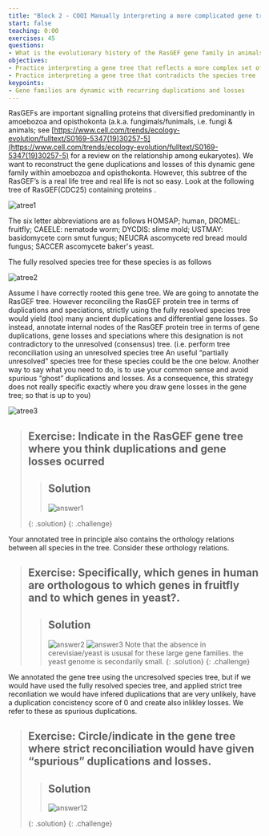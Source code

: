```yaml
---
title: "Block 2 - COOI Manually interpreting a more complicated gene tree"
start: false
teaching: 0:00
exercises: 45
questions:
- What is the evolutionary history of the RasGEF gene family in animals, fungi and the slime mold
objectives:
- Practice interpreting a gene tree that reflects a more complex set of events  
- Practice interpreting a gene tree that contradicts the species tree
keypoints:
- Gene families are dynamic with recurring duplications and losses 
---
```


RasGEFs are important signalling proteins that diversified predominantly in amoebozoa and opisthokonta (a.k.a. fungimals/funimals, i.e.  fungi & animals; see [https://www.cell.com/trends/ecology-evolution/fulltext/S0169-5347(19)30257-5](https://www.cell.com/trends/ecology-evolution/fulltext/S0169-5347(19)30257-5) for a review on the relationship among eukaryotes). We want to reconstruct the gene duplications and losses of this dynamic gene family within amoebozoa and opisthokonta. However, this subtree of the RasGEF’s is a real life tree and real life is not so easy. Look at the following tree of RasGEF(CDC25) containing proteins .

![atree1](../fig/RasGEFgenetreeimage.png)

The six letter abbreviations are as follows HOMSAP; human, DROMEL: fruitfly; CAEELE: nematode worm; DYCDIS: slime mold; USTMAY: basidomycete corn smut fungus; NEUCRA ascomycete red bread mould fungus; SACCER ascomycete baker's yeast.

The fully resolved species tree for these species is as follows

![atree2](../fig/speciestree_resolved_image.png)


Assume I have correctly rooted this gene tree. We are going to annotate the RasGEF tree. However reconciling the RasGEF protein tree in terms of duplications and speciations, strictly using the fully resolved species tree would yield (too) many ancient duplications and differential gene losses. So instead, annotate internal nodes of the RasGEF protein tree in terms of gene duplications, gene losses and speciations where this designation is not contradictory to the unresolved (consensus) tree. (i.e. perform tree reconciliation using an unresolved species tree An useful “partially unresolved” species tree for these species could be the one below. Another way to say what you need to do, is to use your common sense and avoid spurious “ghost” duplications and losses. As a consequence, this strategy does not really specific exactly where you draw gene losses in the gene tree; so that is up to you)

![atree3](../fig/speciestree_unresolved_image.png)
> ## Exercise: Indicate in the RasGEF gene tree where you think duplications and gene losses ocurred  
>
>> ## Solution
>> ![answer1](../fig/answers_rasgef_duplosses.jpg)
>> 
> {: .solution}
{: .challenge}

[//]: # (unflip the answer, or flip the question, i.e. make it consistent)

Your annotated tree in principle also contains the orthology relations between all species in the tree. Consider these orthology relations. 
> ## Exercise:  Specifically, which genes in human are orthologous to which genes in fruitfly and to which genes  in yeast?. 
>
>> ## Solution
>> ![answer2](../fig/answers_orth_humanfruitfly.jpg)
>> ![answer3](../fig/answer_orths_humanyeast.jpg)
>> Note that the absence in cerevisiae/yeast is ususal for these large gene families. the yeast genome  is secondarily small.
> {: .solution}
{: .challenge}

We annotated the gene tree using the uncresolved species tree, but if we would have used the fully resolved species tree, and applied strict tree reconliation we would have infered duplications that are very unlikely, have a duplication concistency score of 0 and create also inlikley losses. We refer to these as spurious duplications. 

> ## Exercise:  Circle/indicate in the gene tree where strict reconciliation would have given “spurious” duplications and losses. 
>
>> ## Solution
>> ![answer12](../fig/answers_rasgef_spuriousduplications.jpg)
>> 
> {: .solution}
{: .challenge}

